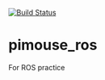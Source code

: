 [![Build Status](https://travis-ci.org/eki1eki1/pimouse_ros.svg?branch=master)](https://travis-ci.org/eki1eki1/pimouse_ros)

# pimouse_ros
For ROS practice
